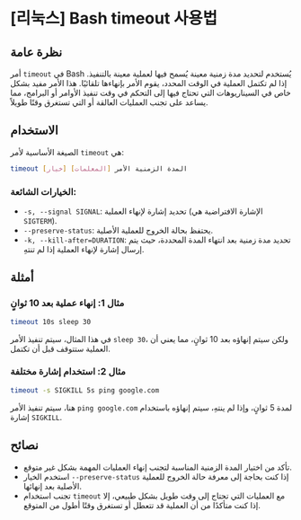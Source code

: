 # [리눅스] Bash timeout 사용법

## نظرة عامة
أمر `timeout` في Bash يُستخدم لتحديد مدة زمنية معينة يُسمح فيها لعملية معينة بالتنفيذ. إذا لم تكتمل العملية في الوقت المحدد، يقوم الأمر بإنهاءها تلقائيًا. هذا الأمر مفيد بشكل خاص في السيناريوهات التي تحتاج فيها إلى التحكم في وقت تنفيذ الأوامر أو البرامج، مما يساعد على تجنب العمليات العالقة أو التي تستغرق وقتًا طويلاً.

## الاستخدام
الصيغة الأساسية لأمر `timeout` هي:

```bash
timeout [خيار] المدة الزمنية الأمر [المعلمات]
```

### الخيارات الشائعة:
- `-s, --signal SIGNAL`: تحديد إشارة لإنهاء العملية (الإشارة الافتراضية هي `SIGTERM`).
- `--preserve-status`: يحتفظ بحالة الخروج للعملية الأصلية.
- `-k, --kill-after=DURATION`: تحديد مدة زمنية بعد انتهاء المدة المحددة، حيث يتم إرسال إشارة لإنهاء العملية إذا لم تنتهِ.

## أمثلة
### مثال 1: إنهاء عملية بعد 10 ثوانٍ
```bash
timeout 10s sleep 30
```
في هذا المثال، سيتم تنفيذ الأمر `sleep 30`، ولكن سيتم إنهاؤه بعد 10 ثوانٍ، مما يعني أن العملية ستتوقف قبل أن تكتمل.

### مثال 2: استخدام إشارة مختلفة
```bash
timeout -s SIGKILL 5s ping google.com
```
هنا، سيتم تنفيذ الأمر `ping google.com` لمدة 5 ثوانٍ، وإذا لم ينتهِ، سيتم إنهاؤه باستخدام إشارة `SIGKILL`.

## نصائح
- تأكد من اختيار المدة الزمنية المناسبة لتجنب إنهاء العمليات المهمة بشكل غير متوقع.
- استخدم الخيار `--preserve-status` إذا كنت بحاجة إلى معرفة حالة الخروج للعملية الأصلية بعد إنهائها.
- تجنب استخدام `timeout` مع العمليات التي تحتاج إلى وقت طويل بشكل طبيعي، إلا إذا كنت متأكدًا من أن العملية قد تتعطل أو تستغرق وقتًا أطول من المتوقع.